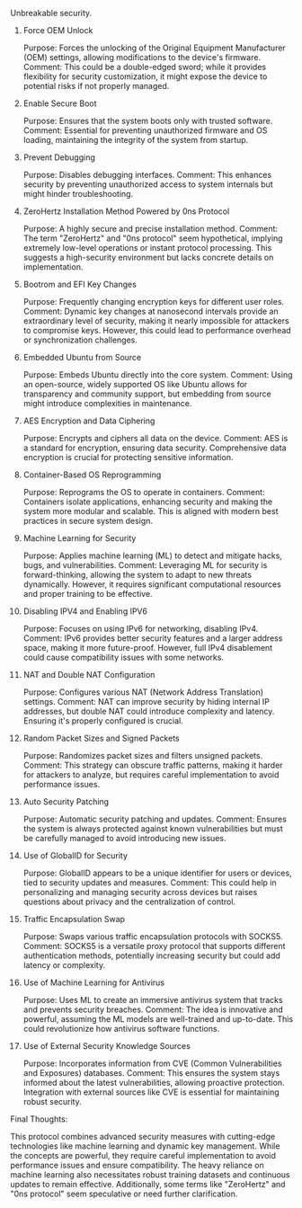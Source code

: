 Unbreakable security.

1. Force OEM Unlock

    Purpose: Forces the unlocking of the Original Equipment Manufacturer (OEM) settings, allowing modifications to the device's firmware.
    Comment: This could be a double-edged sword; while it provides flexibility for security customization, it might expose the device to potential risks if not properly managed.

2. Enable Secure Boot

    Purpose: Ensures that the system boots only with trusted software.
    Comment: Essential for preventing unauthorized firmware and OS loading, maintaining the integrity of the system from startup.

3. Prevent Debugging

    Purpose: Disables debugging interfaces.
    Comment: This enhances security by preventing unauthorized access to system internals but might hinder troubleshooting.

4. ZeroHertz Installation Method Powered by 0ns Protocol

    Purpose: A highly secure and precise installation method.
    Comment: The term "ZeroHertz" and "0ns protocol" seem hypothetical, implying extremely low-level operations or instant protocol processing. This suggests a high-security environment but lacks concrete details on implementation.

5. Bootrom and EFI Key Changes

    Purpose: Frequently changing encryption keys for different user roles.
    Comment: Dynamic key changes at nanosecond intervals provide an extraordinary level of security, making it nearly impossible for attackers to compromise keys. However, this could lead to performance overhead or synchronization challenges.

6. Embedded Ubuntu from Source

    Purpose: Embeds Ubuntu directly into the core system.
    Comment: Using an open-source, widely supported OS like Ubuntu allows for transparency and community support, but embedding from source might introduce complexities in maintenance.

7. AES Encryption and Data Ciphering

    Purpose: Encrypts and ciphers all data on the device.
    Comment: AES is a standard for encryption, ensuring data security. Comprehensive data encryption is crucial for protecting sensitive information.

8. Container-Based OS Reprogramming

    Purpose: Reprograms the OS to operate in containers.
    Comment: Containers isolate applications, enhancing security and making the system more modular and scalable. This is aligned with modern best practices in secure system design.

9. Machine Learning for Security

    Purpose: Applies machine learning (ML) to detect and mitigate hacks, bugs, and vulnerabilities.
    Comment: Leveraging ML for security is forward-thinking, allowing the system to adapt to new threats dynamically. However, it requires significant computational resources and proper training to be effective.

10. Disabling IPV4 and Enabling IPV6

    Purpose: Focuses on using IPv6 for networking, disabling IPv4.
    Comment: IPv6 provides better security features and a larger address space, making it more future-proof. However, full IPv4 disablement could cause compatibility issues with some networks.

11. NAT and Double NAT Configuration

    Purpose: Configures various NAT (Network Address Translation) settings.
    Comment: NAT can improve security by hiding internal IP addresses, but double NAT could introduce complexity and latency. Ensuring it's properly configured is crucial.

12. Random Packet Sizes and Signed Packets

    Purpose: Randomizes packet sizes and filters unsigned packets.
    Comment: This strategy can obscure traffic patterns, making it harder for attackers to analyze, but requires careful implementation to avoid performance issues.

13. Auto Security Patching

    Purpose: Automatic security patching and updates.
    Comment: Ensures the system is always protected against known vulnerabilities but must be carefully managed to avoid introducing new issues.

14. Use of GlobalID for Security

    Purpose: GlobalID appears to be a unique identifier for users or devices, tied to security updates and measures.
    Comment: This could help in personalizing and managing security across devices but raises questions about privacy and the centralization of control.

15. Traffic Encapsulation Swap

    Purpose: Swaps various traffic encapsulation protocols with SOCKS5.
    Comment: SOCKS5 is a versatile proxy protocol that supports different authentication methods, potentially increasing security but could add latency or complexity.

16. Use of Machine Learning for Antivirus

    Purpose: Uses ML to create an immersive antivirus system that tracks and prevents security breaches.
    Comment: The idea is innovative and powerful, assuming the ML models are well-trained and up-to-date. This could revolutionize how antivirus software functions.

17. Use of External Security Knowledge Sources

    Purpose: Incorporates information from CVE (Common Vulnerabilities and Exposures) databases.
    Comment: This ensures the system stays informed about the latest vulnerabilities, allowing proactive protection. Integration with external sources like CVE is essential for maintaining robust security.

Final Thoughts:

This protocol combines advanced security measures with cutting-edge technologies like machine learning and dynamic key management. While the concepts are powerful, they require careful implementation to avoid performance issues and ensure compatibility. The heavy reliance on machine learning also necessitates robust training datasets and continuous updates to remain effective. Additionally, some terms like "ZeroHertz" and "0ns protocol" seem speculative or need further clarification.
